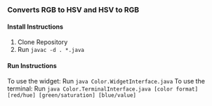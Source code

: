 ### Converts RGB to HSV and HSV to RGB

#### Install Instructions
  1. Clone Repository
  2. Run `javac -d . *.java`

#### Run Instructions
To use the widget: Run `java Color.WidgetInterface.java`
To use the terminal: Run `java Color.TerminalInterface.java [color format] [red/hue] [green/saturation] [blue/value]`
